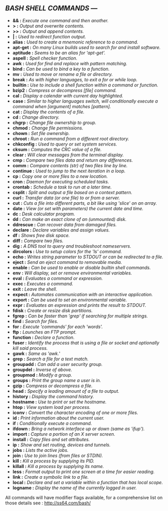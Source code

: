 ## **_BASH SHELL COMMANDS &mdash;_**

* **&& :** _Execute one command and then another._
* **> :** _Output and overwrite contents._
* **>> :** _Output and append contents._
* **| :** _Used to redirect function output._
* **alias :** _Used to create a mnemonic reference to a command._
* **apt-get :** _On many Linux builds used to search for and install software._
* **aptitude :** _Seems to be an alias for 'apt-get'._
* **aspell :** _Spell checker function._
* **awk :** _Used for find and replace with pattern matching._
* **bind :** _Can be used to bind a key to a function._
* **mv :** _Used to move or rename a file or directory._
* **break :** _As with higher languages, to exit a for or while loop._
* **builtin :** _Use to include a shell function within a command or function._
* **bzip2 :** _Compress or decompress [file] command._
* **cal :** _Display a calendar with current day highlighted._
* **case :** _Similar to higher languages switch, will conditionally execute a command when [argument] matches [pattern]._
* **cat :** _Display the contents of a file._
* **cd :** _Change directory._
* **chgrp :** _Change file ownership to group._
* **chmod :** _Change file permissions._
* **chown :** _Set file ownership._
* **chroot :** _Run a command from a different root directory._
* **chkconfig :** _Used to query or set system services._
* **cksum :** _Computes the CRC value of a file._
* **clear :** _Will clear messages from the terminal display._
* **cmp :** _Compare two files data and return any differences._
* **comm :** _Compare contents (str) of two files line by line._
* **continue :** _Used to jump to the next iteration in a loop._
* **cp :** _Copy one or more files to a new location._
* **cron :** _Daemon for executing scheduled tasks._
* **crontab :** _Schedule a task to run at a later time._
* **csplit :** _Split and output a file based on a context pattern._
* **curl :** _Transfer data (or one file) to or from a server._
* **cut :** _Cuts a file into different parts, a bit like using 'slice' on an array._
* **date :** _View (or set with parameters) the current date and time._
* **dc :** _Desk calculator program._
* **dd :** _Can make an exact clone of an (unmounted) disk._
* **ddrescue :** _Can recover data from damaged files._
* **declare :** _Declare variables and assign values._
* **df :** _Shows free disk space._
* **diff :** _Compare two files._
* **dig :** _A DNS tool to query and troubleshoot nameservers._
* **dircolors :** _Use to setup colors for the 'ls' command._
* **echo :** _Writes string parameter to STDOUT or can be redirected to a file._
* **eject :** _Send an eject command to removable media._
* **enable :** _Can be used to enable or disable builtin shell commands._
* **env :** _Will display, set or remove environmental variables._
* **eval :** _Evaluates a command or expression._
* **exec :** _Executes a command._
* **exit :** _Leave the shell._
* **expect :** _Automates communication with an interactive application._
* **export :** _Can be used to set an environmental variable._
* **expr :** _Evaluates an expression and prints the result to STDOUT._
* **fdisk :** _Create or resize disk partitions._
* **fgrep :** _Can be faster than 'grep' if searching for multiple strings._
* **find :** _Search for files._
* **for :** _Execute 'commands' for each 'words'._
* **ftp :** _Launches an FTP prompt._
* **function :** _Declare a function._
* **fuser :** _Identify the process that is using a file or socket and optionally kill said process._
* **gawk :** _Same as 'awk._'
* **grep :** _Search a file for a text match._
* **groupadd :** _Can add a user security group._
* **groupdel :** _Inverse of above._
* **groupmod :** _Modify a group._
* **groups :** _Print the group name a user is in._
* **gzip :** _Compress or decompress a file._
* **head :** _Specify a leading amount of a file to output._
* **history :** _Display the command history._
* **hostname :** _Use to print or set the hostname._
* **htop :** _View system load per process._
* **iconv :** _Convert the character encoding of one or more files._
* **id :** _Print information about the current user._
* **if :** _Conditionally execute a command._
* **ifdown :** _Bring a network interface up or down (same as 'ifup')._
* **import :** _Capture a portion of an X server screen._
* **install :** _Copy files and set attributes._
* **ip :** _Show and set routing, devices and tunnels._
* **jobs :** _Lists the active jobs._
* **join :** _Use to join lines (from files or STDIN)._
* **kill :** _Kill a process by supplying its PID._
* **killall :** _Kill a process by supplying its name._
* **less :** _Format output to print one screen at a time for easier reading._
* **link :** _Create a symbolic link to a file._
* **local :** _Declare and set a variable within a function that has local scope._
* **logname :** _Display the name of the currently logged in user._

All commands will have modifier flags available, for a comprehensive list on those details see : http://ss64.com/bash/
